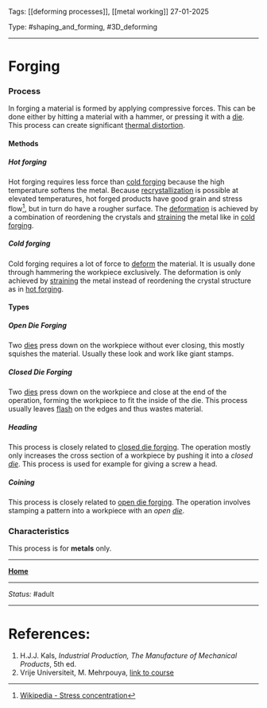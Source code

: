 Tags: [[deforming processes]], [[metal working]]
27-01-2025

Type: #shaping_and_forming, #3D_deforming

---
# Forging
### Process
In forging a material is formed by applying compressive forces. This can be done either by hitting a material with a hammer, or pressing it with a [die](!%20Manufacturing%20Technologies%20Overview.md#Terms%20and%20Disambiguation).
This process can create significant [thermal distortion](!%20Manufacturing%20Technologies%20Overview.md#Terms%20and%20Disambiguation).
#### Methods
##### Hot forging
Hot forging requires less force than [cold forging](#cold%20forging) because the high temperature softens the metal. Because [recrystallization](Crystal%20Manipulation%20and%20Deformation.md#hot%20deformation) is possible at elevated temperatures, hot forged products have good grain and stress flow[^flow], but in turn do have a rougher surface.
The [deformation](Crystal%20Manipulation%20and%20Deformation.md) is achieved by a combination of reordening the crystals and [straining](Crystal%20Manipulation%20and%20Deformation.md#Cold%20Property%20Alteration) the metal like in [cold forging](#cold%20forging).
##### Cold forging
Cold forging requires a lot of force to [deform](Crystal%20Manipulation%20and%20Deformation.md) the material. It is usually done through hammering the workpiece exclusively. The deformation is only achieved by [straining](Crystal%20Manipulation%20and%20Deformation.md#Cold%20Property%20Alteration) the metal instead of reordening the crystal structure as in [hot forging](#hot%20forging).
#### Types
##### Open Die Forging
Two [dies](!%20Manufacturing%20Technologies%20Overview.md#Terms%20and%20Disambiguation) press down on the workpiece without ever closing, this mostly squishes the material. Usually these look and work like giant stamps.
##### Closed Die Forging
Two [dies](!%20Manufacturing%20Technologies%20Overview.md#Terms%20and%20Disambiguation) press down on the workpiece and close at the end of the operation, forming the workpiece to fit the inside of the die. This process usually leaves [flash](!%20Manufacturing%20Technologies%20Overview.md#Terms%20and%20Disambiguation.) on the edges and thus wastes material.
##### Heading
This process is closely related to [closed die forging](#closed%20die%20forging). The operation mostly only increases the cross section of a workpiece by pushing it into a _closed [die](!%20Manufacturing%20Technologies%20Overview.md#Terms%20and%20Disambiguation)_. This process is used for example for giving a screw a head. 
##### Coining
This process is closely related to [open die forging](#open%20die). The operation involves stamping a pattern into a workpiece with an _open [die](!%20Manufacturing%20Technologies%20Overview.md#Terms%20and%20Disambiguation)_.

### Characteristics
This process is for __metals__ only.









---
__[Home](!%20Manufacturing%20Technologies%20Overview.md)__

---
_Status:_ #adult

---
# References:
[^flow]: [Wikipedia - Stress concentration](https://en.wikipedia.org/wiki/Stress_concentration)
1. H.J.J. Kals, _Industrial Production, The Manufacture of Mechanical Products_, 5th ed.
2. Vrije Universiteit, M. Mehrpouya, [link to course](https://canvas.utwente.nl/courses/15351)